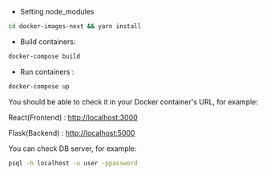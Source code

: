 - Setting node_modules

```bash
cd docker-images-next && yarn install
```

- Build containers:

```bash
docker-compose build
```

- Run containers :

```bash
docker-compose up
```

You should be able to check it in your Docker container's URL, for example:

React(Frontend) : <a href="http://localhost:3000" target="_blank">http://localhost:3000</a>

Flask(Backend) : <a href="http://localhost:5000" target="_blank">http://localhost:5000</a>

You can check DB server, for example:

```bash
psql -h localhost -u user -ppassword
```
